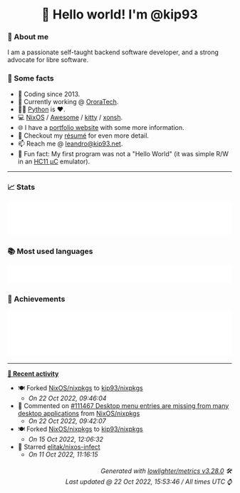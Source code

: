 <!-- README template, populated using this action:
     https://github.com/kip93/kip93/blob/main/.github/workflows/readme.yml. -->

<h1 align="center">👋 Hello world! I'm @kip93</h1> <!-- LOGIN => username -->

### 👤 About me

I am a passionate self-taught backend software developer, and a strong advocate for libre software.


### 💬 Some facts

* 📅 Coding since 2013.
* 💼 Currently working @ [OroraTech](https://ororatech.com/).
* 👨‍💻 [Python](https://github.com/search?q=user%3Akip93&l=python) is ❤️. <!-- LOGIN => username -->
* 💻 [NixOS](https://github.com/NixOS/) /
     [Awesome](https://github.com/awesomeWM/) /
     [kitty](https://github.com/kovidgoyal/kitty/) /
     [xonsh](https://github.com/xonsh/).
* 🌐 I have a [portfolio website](https://kip93.net/) with some more information.
* 📝 Checkout my [résumé](https://kip93.net/resume/) for even more detail.
* 📫 Reach me @ [leandro@kip93.net](mailto:leandro@kip93.net).
* 🎲 Fun fact: My first program was not a "Hello World" (it was simple R/W in an [HC11 µC](https://en.wikipedia.org/wiki/68HC11) emulator).


-----------------------------------------------------------------------------------------------------------------------


### 📈 Stats

![](./stats.svg)


### 📚 Most used languages <!-- by percentage, in decreasing order -->

![](./languages.svg)


### 🏅 Achievements

![](./achievements.svg)


-----------------------------------------------------------------------------------------------------------------------


**[📰 Recent activity](https://github.com/kip93)**
* 🍽️ Forked [NixOS/nixpkgs](https://github.com/NixOS/nixpkgs) to [kip93/nixpkgs](https://github.com/kip93/nixpkgs)
  * *On 22 Oct 2022, 09:46:04*
* 💬 Commented on [#111467 Desktop menu entries are missing from many desktop applications](https://github.com/NixOS/nixpkgs/issues/111467) from [NixOS/nixpkgs](https://github.com/NixOS/nixpkgs)
  * *On 22 Oct 2022, 09:42:07*
* 🍽️ Forked [NixOS/nixpkgs](https://github.com/NixOS/nixpkgs) to [kip93/nixpkgs](https://github.com/kip93/nixpkgs)
  * *On 15 Oct 2022, 12:06:32*
* 🌟 Starred [elitak/nixos-infect](https://github.com/elitak/nixos-infect)
  * *On 11 Oct 2022, 11:16:15*
 <!-- Last activity -->


<h6 align="right"><em>
    Generated with <a href="https://github.com/lowlighter/metrics/tree/latest/">lowlighter/metrics v3.28.0</a> 🛠️<br> <!-- VERSION => MAJOR.minor.patch -->
    Last updated @ 22 Oct 2022, 15:53:46 / All times UTC ⌚ <!-- meta.generated => DD/MM/YYYY, hh:mm -->
</em></h6>
